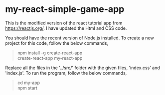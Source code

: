 # my-react-simple-game-app

This is the modified version of the react tutorial app from https://reactjs.org/. I have updated the Html and CSS code.

You should have the recent version of Node.js installed. To create a new project for this code, follow the below commands,

> npm install -g create-react-app
<br> create-react-app my-react-app

Replace all the files in the '../src/' folder with the given files, 'index.css' and 'index.js'. To run the program, follow the below commands,

> cd my-app
<br> npm start
